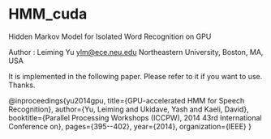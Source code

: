 # HMM_cuda
Hidden Markov Model for Isolated Word Recognition on GPU

Author :
         Leiming Yu
         ylm@ece.neu.edu
         Northeastern University, Boston, MA, USA
         

It is implemented in the following paper. Please refer to it if you want to use. Thanks.

@inproceedings{yu2014gpu,
  title={GPU-accelerated HMM for Speech Recognition},
  author={Yu, Leiming and Ukidave, Yash and Kaeli, David},
  booktitle={Parallel Processing Workshops (ICCPW), 2014 43rd International Conference on},
  pages={395--402},
  year={2014},
  organization={IEEE}
}

